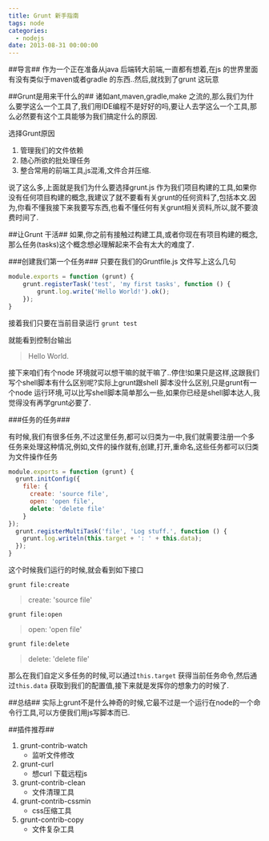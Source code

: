 ```yaml
---
title: Grunt 新手指南
tags: node
categories:
  - nodejs
date: 2013-08-31 00:00:00
---
```


##导言##
作为一个正在准备从java 后端转大前端,一直都有想着,在js 的世界里面有没有类似于maven或者gradle 的东西..然后,就找到了grunt 这玩意

<!--more-->
##Grunt是用来干什么的##
诸如ant,maven,gradle,make 之流的,那么我们为什么要学这么一个工具了,我们用IDE编程不是好好的吗,要让人去学这么一个工具,那么必然要有这个工具能够为我们搞定什么的原因.

选择Grunt原因

1. 管理我们的文件依赖
2. 随心所欲的批处理任务
3. 整合常用的前端工具,js混淆,文件合并压缩.

说了这么多,上面就是我们为什么要选择grunt.js 作为我们项目构建的工具,如果你没有任何项目构建的概念,我建议了就不要看有关grunt的任何资料了,包括本文.因为,你看不懂我接下来我要写东西,也看不懂任何有关grunt相关资料,所以,就不要浪费时间了.


##让Grunt 干活##
如果,你之前有接触过构建工具,或者你现在有项目构建的概念,那么任务(tasks)这个概念想必理解起来不会有太大的难度了.

###创建我们第一个任务###
只要在我们的Gruntfile.js 文件写上这么几句

``` js
module.exports = function (grunt) {
    grunt.registerTask('test', 'my first tasks', function () {
        grunt.log.write('Hello World!').ok();
    });
}

```

接着我们只要在当前目录运行
`grunt test`

就能看到控制台输出

> Hello World.

接下来咱们有个node 环境就可以想干嘛的就干嘛了..停住!如果只是这样,这跟我们写个shell脚本有什么区别呢?实际上grunt跟shell 脚本没什么区别,只是grunt有一个node 运行环境,可以比写shell脚本简单那么一些,如果你已经是shell脚本达人,我觉得没有再学grunt必要了.

###任务的任务###

有时候,我们有很多任务,不过这里任务,都可以归类为一中,我们就需要注册一个多任务来处理这种情况,例如,文件的操作就有,创建,打开,重命名,这些任务都可以归类为文件操作任务

``` js
module.exports = function (grunt) {
  grunt.initConfig({
    file: {
      create: 'source file',
      open: 'open file',
      delete: 'delete file'
    }
});
  grunt.registerMultiTask('file', 'Log stuff.', function () {
    grunt.log.writeln(this.target + ': ' + this.data);
  });
}
```

这个时候我们运行的时候,就会看到如下接口

`grunt file:create`
>create: 'source file'

`grunt file:open`
>open: 'open file'

`grunt file:delete`
>delete: 'delete file'

那么在我们自定义多任务的时候,可以通过`this.target` 获得当前任务命令,然后通过`this.data` 获取到我们的配置值,接下来就是发挥你的想象力的时候了.

##总结##
实际上grunt不是什么神奇的时候,它最不过是一个运行在node的一个命令行工具,可以方便我们用js写脚本而已.

##插件推荐##

1. grunt-contrib-watch
    * 监听文件修改
2. grunt-curl
    * 想curl 下载远程js
3. grunt-contrib-clean
    * 文件清理工具
4. grunt-contrib-cssmin
	* css压缩工具
5. grunt-contrib-copy
	* 文件复杂工具


